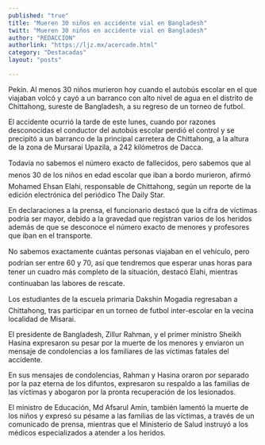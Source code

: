 ```yaml
---
published: "true"
title: "Mueren 30 niños en accidente vial en Bangladesh"
twitt: "Mueren 30 niños en accidente vial en Bangladesh"
author: "REDACCION"
authorlink: "https://ljz.mx/acercade.html"
category: "Destacadas"
layout: "posts"

---
```



  Pekín. Al menos 30 niños murieron hoy cuando el autobús escolar en el que viajaban volcó y cayó a un barranco con alto nivel de agua en el distrito de Chittahong, sureste de Bangladesh, a su regreso de un torneo de futbol.



  El accidente ocurrió la tarde de este lunes, cuando por razones desconocidas el conductor del autobús escolar perdió el control y se precipitó a un barranco de la principal carretera de Chittahong, a la altura de la zona de Mursarai Upazila, a 242 kilómetros de Dacca.



  Todavía no sabemos el número exacto de fallecidos, pero sabemos que al menos 30 de los niños en edad escolar que iban a bordo murieron, afirmó Mohamed Ehsan Elahi, responsable de Chittahong, según un reporte de la edición electrónica del periódico The Daily Star.



  En declaraciones a la prensa, el funcionario destacó que la cifra de víctimas podría ser mayor, debido a la gravedad que registran varios de los heridos además de que se desconoce el número exacto de menores y profesores que iban en el transporte.



  No sabemos exactamente cuántas personas viajaban en el vehículo, pero podrían ser entre 60 y 70, así que tendremos que esperar unas horas para tener un cuadro más completo de la situación, destacó Elahi, mientras continuaban las labores de rescate.



  Los estudiantes de la escuela primaria Dakshin Mogadia regresaban a Chittahong, tras participar en un torneo de futbol inter-escolar en la vecina localidad de Misarai.



  El presidente de Bangladesh, Zillur Rahman, y el primer ministro Sheikh Hasina expresaron su pesar por la muerte de los menores y enviaron un mensaje de condolencias a los familiares de las víctimas fatales del accidente.



  En sus mensajes de condolencias, Rahman y Hasina oraron por separado por la paz eterna de los difuntos, expresaron su respaldo a las familias de las víctimas y abogaron por la pronta recuperación de los lesionados.



  El ministro de Educación, Md Afsarul Amin, también lamentó la muerte de los niños y expresó su pésame a las familias de las víctimas, a través de un comunicado de prensa, mientras que el Ministerio de Salud instruyó a los médicos especializados a atender a los heridos.

